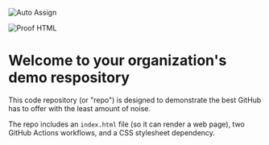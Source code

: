 ![Auto Assign](https://github.com/pythontogosociety/demo-repository/actions/workflows/auto-assign.yml/badge.svg)

![Proof HTML](https://github.com/pythontogosociety/demo-repository/actions/workflows/proof-html.yml/badge.svg)

# Welcome to your organization's demo respository
This code repository (or "repo") is designed to demonstrate the best GitHub has to offer with the least amount of noise.

The repo includes an `index.html` file (so it can render a web page), two GitHub Actions workflows, and a CSS stylesheet dependency.
